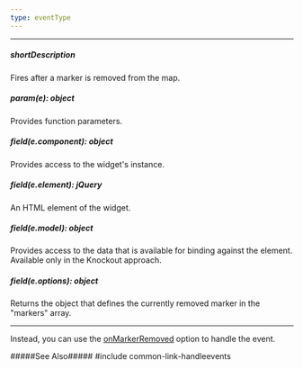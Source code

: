 ```yaml
---
type: eventType
---
```

---
##### shortDescription
Fires after a marker is removed from the map.

##### param(e): object
Provides function parameters.

##### field(e.component): object
Provides access to the widget's instance.

##### field(e.element): jQuery
An HTML element of the widget.

##### field(e.model): object
Provides access to the data that is available for binding against the element. Available only in the Knockout approach.

##### field(e.options): object
Returns the object that defines the currently removed marker in the "markers" array.

---
Instead, you can use the [onMarkerRemoved](/api-reference/10%20UI%20Widgets/dxMap/1%20Configuration/onMarkerRemoved.md '/Documentation/ApiReference/UI_Widgets/dxMap/Configuration/#onMarkerRemoved') option to handle the event.

#####See Also#####
#include common-link-handleevents